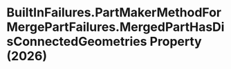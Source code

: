 # BuiltInFailures.PartMakerMethodForMergePartFailures.MergedPartHasDisConnectedGeometries Property (2026)

﻿